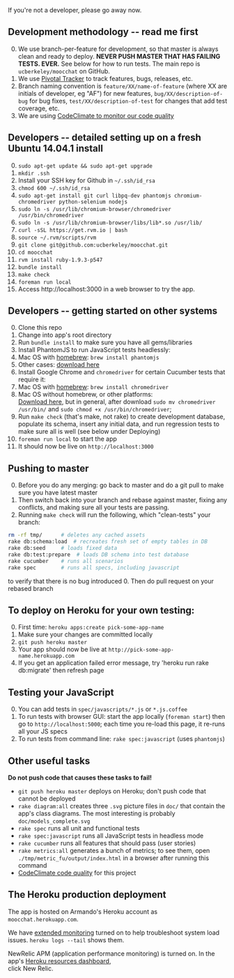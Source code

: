 If you're not a developer, please go away now.

## Development methodology -- read me first

0. We use branch-per-feature for development, so that master is always
clean and ready to deploy.  **NEVER PUSH MASTER THAT HAS FAILING TESTS.
EVER.**  See below for how to run tests.  The main repo is
`ucberkeley/moocchat` on GitHub. 
0. We use [Pivotal
Tracker](https://www.pivotaltracker.com/s/projects/1100148) to track
features, bugs, releases, etc.
0. Branch naming convention is `feature/XX/name-of-feature` (where XX
are initials of developer, eg "AF") for new features,
`bug/XX/description-of-bug` for bug fixes,
`test/XX/description-of-test` for changes that add test coverage, etc.
0. We are using [CodeClimate to monitor our code
quality](https://codeclimate.com/github/ucberkeley/moocchat)

## Developers -- detailed setting up on a fresh Ubuntu 14.04.1 install

0. `sudo apt-get update && sudo apt-get upgrade`
0. `mkdir .ssh`
0. Install your SSH key for Github in `~/.ssh/id_rsa`
0. `chmod 600 ~/.ssh/id_rsa`
0. `sudo apt-get install git curl libpq-dev phantomjs chromium-chromedriver python-selenium nodejs`
0. `sudo ln -s /usr/lib/chromium-browser/chromedriver /usr/bin/chromedriver`
0. `sudo ln -s /usr/lib/chromium-browser/libs/lib*.so /usr/lib/`
0. `curl -sSL https://get.rvm.io | bash`
0. `source ~/.rvm/scripts/rvm`
0. `git clone git@github.com:ucberkeley/moocchat.git`
0. `cd moocchat`
0. `rvm install ruby-1.9.3-p547`
0. `bundle install`
0. `make check`
0. `foreman run local`
0. Access http://localhost:3000 in a web browser to try the app.

## Developers -- getting started on other systems

0. Clone this repo
0. Change into app's root directory
0. Run `bundle install` to make sure you have all gems/libraries
0. Install PhantomJS to run JavaScript tests headlessly:
  1. Mac OS with [homebrew](http://brew.sh): `brew install phantomjs`
  1. Other cases: [download here](phantomjs.org/download.html)
0. Install Google Chrome and `chromedriver` for certain Cucumber tests
that require it:
  1. Mac OS with [homebrew](http://brew.sh): `brew install chromedriver`
  1. Mac OS without homebrew, or other platforms:   
  [Download here](https://code.google.com/p/selenium/wiki/ChromeDriver), but in
  general, after download `sudo mv chromedriver /usr/bin/` and `sudo chmod +x /usr/bin/chromedriver`;
0. Run `make check` (that's make, not rake) to create development
database, populate its schema, insert any initial data, and run
regression tests to make sure all is well (see below under Deploying)
0. `foreman run local` to start the app
0. It should now be live on `http://localhost:3000`

## Pushing to master

0. Before you do any merging:  go back to master and do a git pull to make sure you have latest master
0. Then switch back into your branch and rebase against master, fixing any conflicts, and making sure all your tests are passing.
0. Running `make check` will run the following, which "clean-tests" your branch:

```bash
rm -rf tmp/      # deletes any cached assets
rake db:schema:load  # recreates fresh set of empty tables in DB
rake db:seed     # loads fixed data
rake db:test:prepare  # loads DB schema into test database
rake cucumber    # runs all scenarios
rake spec        # runs all specs, including javascript
```

to verify that there is no bug introduced
0. Then do pull request on your rebased branch

## To deploy on Heroku for your own testing:

0. First time: `heroku apps:create pick-some-app-name`
0. Make sure your changes are committed locally
0. `git push heroku master`
0. Your app should now be live at `http://pick-some-app-name.herokuapp.com`
0. If you get an application failed error message, try 'heroku run rake db:migrate' then refresh page

## Testing your JavaScript

0. You can add tests in `spec/javascripts/*.js` or `*.js.coffee`
0. To run tests with browser GUI: start the app locally (`foreman start`)
then go to `http://localhost:5000`; each
time you re-load this page, it re-runs all your JS specs
0. To run tests from command line: `rake spec:javascript` (uses
`phantomjs`) 

## Other useful tasks

**Do not push code that causes these tasks to fail!**

* `git push heroku master` deploys on Heroku; don't push code that
cannot be deployed
* `rake diagram:all` creates three `.svg` picture files in `doc/` that
contain the app's class diagrams.  The most interesting is probably `doc/models_complete.svg`
* `rake spec` runs all unit and functional tests
* `rake spec:javascript` runs all JavaScript tests in headless mode
* `rake cucumber` runs all features that should pass (user stories)
* `rake metrics:all` generates a bunch of metrics; to see them, open
`./tmp/metric_fu/output/index.html` in a browser after running this
command
* [CodeClimate code
quality](https://codeclimate.com/github/ucberkeley/moocchat) for this project

## The Heroku production deployment

The app is hosted on Armando's Heroku account as
`moocchat.herokuapp.com`.

We have [extended monitoring](https://devcenter.heroku.com/articles/log-runtime-metrics) 
turned on to help troubleshoot system load issues.  `heroku logs --tail`
shows them.

NewRelic APM (application performance monitoring) is turned on.  In
the app's [Heroku resources
dashboard](https://dashboard-next.heroku.com/apps/moocchat/resources),  
click New Relic.
